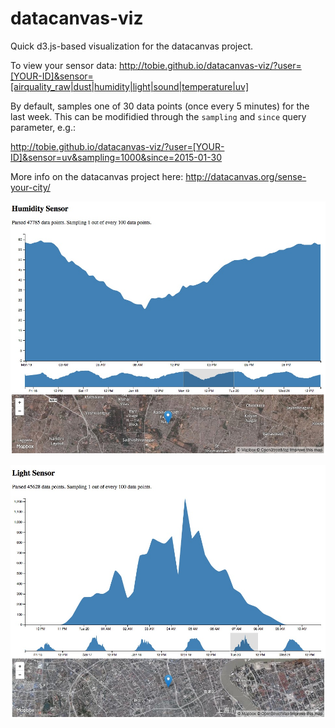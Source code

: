 # datacanvas-viz

Quick d3.js-based visualization for the datacanvas project.

To view your sensor data: http://tobie.github.io/datacanvas-viz/?user=[YOUR-ID]&sensor=[airquality_raw|dust|humidity|light|sound|temperature|uv]

By default, samples one of 30 data points (once every 5 minutes) for the last week. This can be modifidied through the `sampling` and `since` query parameter, e.g.:

http://tobie.github.io/datacanvas-viz/?user=[YOUR-ID]&sensor=uv&sampling=1000&since=2015-01-30

More info on the datacanvas project here: http://datacanvas.org/sense-your-city/

![A humidity sensor somewhere in Bangalore](/screenshots/humidity.jpg)

![A light sensor somewhere in Shanghai](/screenshots/light.jpg)